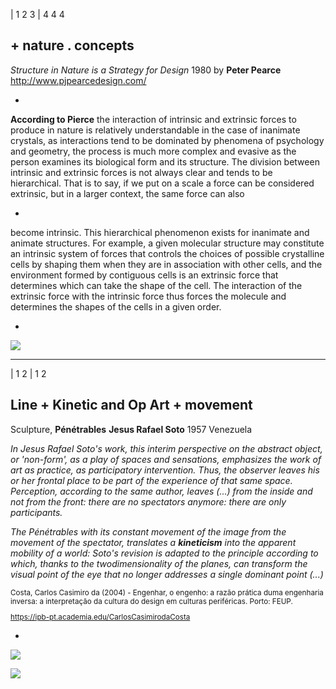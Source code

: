 | 1 2 3
| 4 4 4

## + nature . concepts

*Structure in Nature is a Strategy for Design*
1980
by **Peter Pearce**
http://www.pjpearcedesign.com/

-

**According to Pierce** the interaction of intrinsic and extrinsic forces to produce in nature is relatively understandable in the case of inanimate crystals, as interactions tend to be dominated by phenomena of psychology and geometry, the process is much more complex and evasive as the person examines its biological form and its structure. The division between intrinsic and extrinsic forces is not always clear and tends to be hierarchical. That is to say, if we put on a scale a force can be considered extrinsic, but in a larger context, the same force can also

-

become intrinsic. This hierarchical phenomenon exists for inanimate and animate structures. For example, a given molecular structure may constitute an intrinsic system of forces that controls the choices of possible crystalline cells by shaping them when they are in association with other cells, and the environment formed by contiguous cells is an extrinsic force that determines which can take the shape of the cell. The interaction of the extrinsic force with the intrinsic force thus forces the molecule and determines the shapes of the cells in a given order.

-

![](./images/natureconcepts.png)

---

| 1 2
| 1 2

## Line + Kinetic and Op Art + movement

Sculpture, **Pénétrables**
**Jesus Rafael Soto**
1957
Venezuela

*In Jesus Rafael Soto's work, this interim perspective on the abstract object, or 'non-form', as a play of spaces and sensations, emphasizes the work of art as practice, as participatory intervention. Thus, the observer leaves his or her frontal place to be part of the experience of that same space. Perception, according to the same author, leaves (...) from the inside and not from the front: there are no spectators anymore: there are only participants.*

*The Pénétrables with its constant movement of the image from the movement of the spectator, translates a **kineticism** into the apparent mobility of a world: Soto's revision is adapted to the principle according to which, thanks to the twodimensionality of the planes, can transform the visual point of the eye that no longer addresses a single dominant point (...)*

<small>
Costa, Carlos Casimiro da (2004) - Engenhar, o engenho: a razão prática duma engenharia inversa: a interpretação da cultura do design em culturas periféricas. Porto: FEUP.

https://ipb-pt.academia.edu/CarlosCasimirodaCosta

</small>

-

![](./images/penetrables1.png)

![](./images/penetrables2.png)